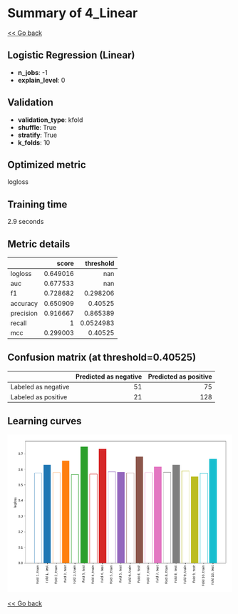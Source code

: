 # Summary of 4_Linear

[<< Go back](../README.md)


## Logistic Regression (Linear)
- **n_jobs**: -1
- **explain_level**: 0

## Validation
 - **validation_type**: kfold
 - **shuffle**: True
 - **stratify**: True
 - **k_folds**: 10

## Optimized metric
logloss

## Training time

2.9 seconds

## Metric details
|           |    score |   threshold |
|:----------|---------:|------------:|
| logloss   | 0.649016 | nan         |
| auc       | 0.677533 | nan         |
| f1        | 0.728682 |   0.298206  |
| accuracy  | 0.650909 |   0.40525   |
| precision | 0.916667 |   0.865389  |
| recall    | 1        |   0.0524983 |
| mcc       | 0.299003 |   0.40525   |


## Confusion matrix (at threshold=0.40525)
|                     |   Predicted as negative |   Predicted as positive |
|:--------------------|------------------------:|------------------------:|
| Labeled as negative |                      51 |                      75 |
| Labeled as positive |                      21 |                     128 |

## Learning curves
![Learning curves](learning_curves.png)

[<< Go back](../README.md)
